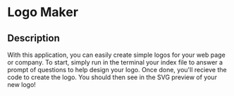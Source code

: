 # Logo Maker

## Description
With this application, you can easily create simple logos for your web page or company. To start, simply run in the terminal your index file to answer a prompt of questions to help design your logo. Once done, you'll recieve the code to create the logo. You should then see in the SVG preview of your new logo!